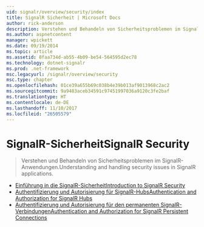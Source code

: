 ```yaml
---
uid: signalr/overview/security/index
title: SignalR Sicherheit | Microsoft Docs
author: rick-anderson
description: Verstehen und Behandeln von Sicherheitsproblemen im SignalR-Anwendungen.
ms.author: aspnetcontent
manager: wpickett
ms.date: 09/19/2014
ms.topic: article
ms.assetid: 8faa734d-ab55-4b09-be54-564595d2ec78
ms.technology: dotnet-signalr
ms.prod: .net-framework
msc.legacyurl: /signalr/overview/security
msc.type: chapter
ms.openlocfilehash: 01ce39a655b69c038b4e39b013af9013968c2ac2
ms.sourcegitcommit: 9a9483aceb34591c97451997036a9120c3fe2baf
ms.translationtype: HT
ms.contentlocale: de-DE
ms.lasthandoff: 11/10/2017
ms.locfileid: "26505579"
---
```

<a name="signalr-security"></a><span data-ttu-id="530f3-103">SignalR-Sicherheit</span><span class="sxs-lookup"><span data-stu-id="530f3-103">SignalR Security</span></span>
====================
> <span data-ttu-id="530f3-104">Verstehen und Behandeln von Sicherheitsproblemen im SignalR-Anwendungen.</span><span class="sxs-lookup"><span data-stu-id="530f3-104">Understanding and handling security issues in SignalR applications.</span></span>


- [<span data-ttu-id="530f3-105">Einführung in die SignalR-Sicherheit</span><span class="sxs-lookup"><span data-stu-id="530f3-105">Introduction to SignalR Security</span></span>](introduction-to-security.md)
- [<span data-ttu-id="530f3-106">Authentifizierung und Autorisierung für SignalR-Hubs</span><span class="sxs-lookup"><span data-stu-id="530f3-106">Authentication and Authorization for SignalR Hubs</span></span>](hub-authorization.md)
- [<span data-ttu-id="530f3-107">Authentifizierung und Autorisierung für den permanenten SignalR-Verbindungen</span><span class="sxs-lookup"><span data-stu-id="530f3-107">Authentication and Authorization for SignalR Persistent Connections</span></span>](persistent-connection-authorization.md)
